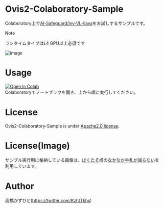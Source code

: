# Ovis2-Colaboratory-Sample
Colaboratory上で[AI-Safeguard/Ivy-VL-llava](https://huggingface.co/AI-Safeguard/Ivy-VL-llava)をお試しするサンプルです。<bR>

> [!NOTE]
> ランタイムタイプはL4 GPU以上必須です

![image](https://github.com/user-attachments/assets/12942cb4-55a4-47d2-9739-2109996712b5)

# Usage
[![Open In Colab](https://colab.research.google.com/assets/colab-badge.svg)](https://colab.research.google.com/github/Kazuhito00/Ovis2-Colaboratory-Sample/blob/main/Ovis2-Colaboratory-Sample.ipynb)<br>
Colaboratoryでノートブックを開き、上から順に実行してください。

# License 
Ovis2-Colaboratory-Sample is under [Apache2.0 license](LICENSE).

# License(Image)
サンプル実行用に格納している画像は、[ぱくたそ](https://www.pakutaso.com)様の[なかなか手札が減らない](https://www.pakutaso.com/20210107025post-33131.html)を利用しています。

# Author
高橋かずひと(https://twitter.com/KzhtTkhs)
